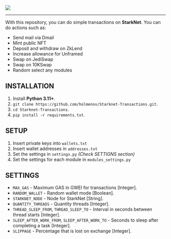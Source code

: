 ![](https://www.starknet.io/assets/sn_logo_banner.png)

---

With this repository, you can do simple transactions on **StarkNet**. You can do actions such as:

- Send mail via Dmail
- Mint public NFT
- Deposit and withdraw on ZkLend
- Increase allowance for Unframed
- Swap on JediSwap
- Swap on 10KSwap
- Random select any modules

## INSTALLATION

1. Install **Python 3.11+**.
2. `git clone https://github.com/holmenov/Starknet-Transactions.git`.
3. `cd Starknet-Transactions`.
4. `pip install -r requirements.txt`.

## SETUP

1. Insert private keys into `wallets.txt`
2. Insert wallet addresses in `addresses.txt`
3. Set the settings in `settings.py` *(Check SETTIGNS section)*
4. Set the settings for each module in `modules_settings.py` 

## SETTINGS

- `MAX_GAS` - Maximum GAS in GWEI for transactions [Integer].
- `RANDOM_WALLET` - Random wallet mode [Boolean].
- `STARKNET_NODE` - Node for StarkNet [String].
- `QUANTITY_THREADS` - Quantity threads [Integer].
- `THREAD_SLEEP_FROM`, `THREAD_SLEEP_TO` - Interval in seconds between thread starts [Integer].
- `SLEEP_AFTER_WORK_FROM`, `SLEEP_AFTER_WORK_TO` - Seconds to sleep after completing a task [Integer].
- `SLIPPAGE` - Percentage that is lost on exchange [Integer].